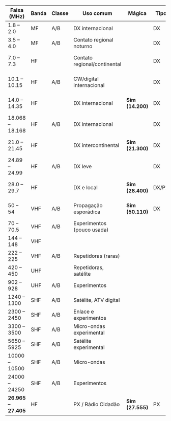 | Faixa (MHz) | Banda | Classe | Uso comum | Mágica | Tipo | Modo | λ (m) | DX/PX | Uso | Alcance típico | Melhor ambiente |
|--------------|--------|---------|------------|--------|------|-------|--------|-------|------|----------------|----------------|
| 1.8 – 2.0    | MF | A/B | DX internacional | | DX | Analógico/Digital | 160 | DX | | 200–300 km | Natureza |
| 3.5 – 4.0    | MF | A/B | Contato regional noturno | | DX | Analógico/Digital | 80 | DX | | 300–600 km | Natureza |
| 7.0 – 7.3    | HF | | Contato regional/continental | | DX | Analógico/Digital | 40 | DX | | 500–1500 km | Natureza |
| 10.1 – 10.15 | HF | A/B | CW/digital internacional | | DX | Digital | 30 | DX | | 1000–2500 km | Natureza |
| 14.0 – 14.35 | HF | | DX internacional | **Sim (14.200)** | DX | Analógico/Digital | 20 | DX | | 2000–10000 km | Natureza |
| 18.068 – 18.168 | HF | A/B | DX internacional | | DX | Analógico/Digital | 17 | DX | | 3000–8000 km | Natureza |
| 21.0 – 21.45 | HF | | DX intercontinental | **Sim (21.300)** | DX | Analógico/Digital | 15 | DX | | 3000–8000 km | Natureza |
| 24.89 – 24.99 | HF | A/B | DX leve | | DX | Analógico/Digital | 12 | DX | | 2000–7000 km | Natureza |
| 28.0 – 29.7  | HF | | DX e local | **Sim (28.400)** | DX/PX | Analógico/Digital | 10 | DX/PX | | 500–8000 km | Ambos |
| 50 – 54      | VHF | A/B | Propagação esporádica | **Sim (50.110)** | DX | Analógico/Digital | 6 | DX | | 50–1000 km | Natureza |
| 70 – 70.5    | VHF | A/B | Experimentos (pouco usada) | | | Analógico/Digital | 4 | | | 20–500 km | Natureza |
| 144 – 148    | VHF | | | | | Analógico/Digital | 2 | | | 5–100 km | Urbano |
| 222 – 225    | VHF | A/B | Repetidoras (raras) | | | Analógico/Digital | 1.35 | | | 5–60 km | Urbano |
| 420 – 450    | UHF | | Repetidoras, satélite | | | Analógico/Digital | 0.70 | | | 3–50 km | Urbano |
| 902 – 928    | UHF | A/B | Experimentos | | | Digital | 0.33 | | | 1–20 km | Urbano |
| 1240 – 1300  | SHF | A/B | Satélite, ATV digital | | | Digital | 0.23 | | | 1–10 km | Urbano |
| 2300 – 2450  | SHF | A/B | Enlace e experimentos | | | Digital | 0.13 | | | 0.5–5 km | Urbano |
| 3300 – 3500  | SHF | A/B | Micro-ondas experimental | | | Digital | 0.09 | | | 0.5–3 km | Urbano |
| 5650 – 5925  | SHF | A/B | Satélite experimental | | | Digital | 0.05 | | | 0.2–1 km | Urbano |
| 10000 – 10500| SHF | A/B | Micro-ondas | | | Digital | 0.03 | | | 0.1–0.5 km | Urbano |
| 24000 – 24250| SHF | A/B | Experimentos | | | Digital | 0.012 | | | <0.3 km | Urbano |
| **26.965 – 27.405** | HF | | PX / Rádio Cidadão | **Sim (27.555)** | PX | Analógico | 11 | PX | Emergência | 10–2000 km | Ambos |
